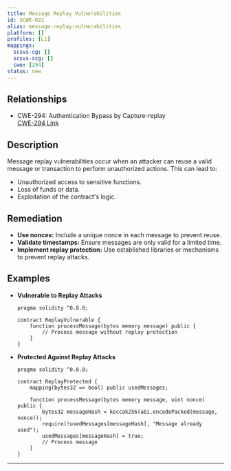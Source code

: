 ```yaml
---
title: Message Replay Vulnerabilities
id: SCWE-022
alias: message-replay-vulnerabilities
platform: []
profiles: [L1]
mappings:
  scsvs-cg: []
  scsvs-scg: []
  cwe: [294]
status: new
---
```


## Relationships
- CWE-294: Authentication Bypass by Capture-replay  
  [CWE-294 Link](https://cwe.mitre.org/data/definitions/294.html)

## Description  
Message replay vulnerabilities occur when an attacker can reuse a valid message or transaction to perform unauthorized actions. This can lead to:
- Unauthorized access to sensitive functions.
- Loss of funds or data.
- Exploitation of the contract's logic.

## Remediation
- **Use nonces:** Include a unique nonce in each message to prevent reuse.
- **Validate timestamps:** Ensure messages are only valid for a limited time.
- **Implement replay protection:** Use established libraries or mechanisms to prevent replay attacks.

## Examples
- **Vulnerable to Replay Attacks**
    ```solidity
    pragma solidity ^0.8.0;

    contract ReplayVulnerable {
        function processMessage(bytes memory message) public {
            // Process message without replay protection
        }
    }
    ```

- **Protected Against Replay Attacks**
    ```solidity
    pragma solidity ^0.8.0;

    contract ReplayProtected {
        mapping(bytes32 => bool) public usedMessages;

        function processMessage(bytes memory message, uint nonce) public {
            bytes32 messageHash = keccak256(abi.encodePacked(message, nonce));
            require(!usedMessages[messageHash], "Message already used");
            usedMessages[messageHash] = true;
            // Process message
        }
    }
    ```

---